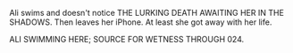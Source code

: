 Ali swims and doesn't notice THE LURKING DEATH AWAITING HER IN THE SHADOWS. Then leaves her iPhone. At least she got away with her life.

ALI SWIMMING HERE; SOURCE FOR WETNESS THROUGH 024.

